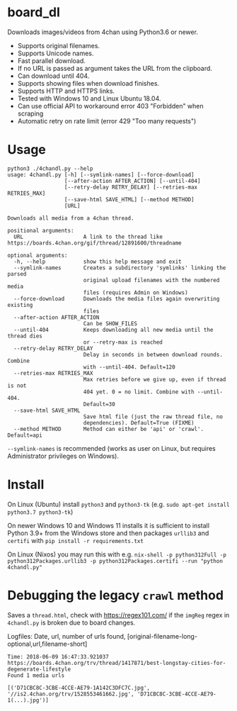 # board_dl

Downloads images/videos from 4chan using Python3.6 or newer.  
* Supports original filenames.  
* Supports Unicode names.  
* Fast parallel download.  
* If no URL is passed as argument takes the URL from the clipboard.  
* Can download until 404.  
* Supports showing files when download finishes.  
* Supports HTTP and HTTPS links.  
* Tested with Windows 10 and Linux Ubuntu 18.04.
* Can use official API to workaround error 403 "Forbidden" when scraping
* Automatic retry on rate limit (error 429 "Too many requests")

# Usage

```
python3 ./4chandl.py --help
usage: 4chandl.py [-h] [--symlink-names] [--force-download]
                  [--after-action AFTER_ACTION] [--until-404]
                  [--retry-delay RETRY_DELAY] [--retries-max RETRIES_MAX]
                  [--save-html SAVE_HTML] [--method METHOD] 
                  [URL]
 
Downloads all media from a 4chan thread.
 
positional arguments:
  URL                   A link to the thread like https://boards.4chan.org/gif/thread/12891600/threadname
 
optional arguments:
  -h, --help            show this help message and exit
  --symlink-names       Creates a subdirectory 'symlinks' linking the parsed
                        original upload filenames with the numbered media
                        files (requires Admin on Windows)  
  --force-download      Downloads the media files again overwriting existing
                        files
  --after-action AFTER_ACTION
                        Can be SHOW_FILES
  --until-404           Keeps downloading all new media until the thread dies
                        or --retry-max is reached
  --retry-delay RETRY_DELAY
                        Delay in seconds in between download rounds. Combine
                        with --until-404. Default=120
  --retries-max RETRIES_MAX
                        Max retries before we give up, even if thread is not
                        404 yet. 0 = no limit. Combine with --until-404.
                        Default=30
  --save-html SAVE_HTML
                        Save html file (just the raw thread file, no
                        dependencies). Default=True (FIXME)
  --method METHOD       Method can either be 'api' or 'crawl'. Default=api
```

`--symlink-names` is recommended (works as user on Linux, but requires Administrator privileges on Windows).

# Install

On Linux (Ubuntu) install `python3` and `python3-tk` (e.g. `sudo apt-get install python3.7 python3-tk`)

On newer Windows 10 and Windows 11 installs it is sufficient to install Python 3.9+ from the Windows store and then packages `urllib3` and `certifi` with
`pip install -r requirements.txt`

On Linux (Nixos) you may run this with e.g. `nix-shell -p python312Full -p python312Packages.urllib3 -p python312Packages.certifi --run "python 4chandl.py"`

# Debugging the legacy `crawl` method

Saves a `thread.html`, check with https://regex101.com/ if the `imgReg` regex in `4chandl.py` is broken due to board changes.

Logfiles: Date, url, number of urls found, [original-filename-long-optional,url,filename-short]

```
Time: 2018-06-09 16:47:33.921037
https://boards.4chan.org/trv/thread/1417871/best-longstay-cities-for-degenerate-lifestyle
Found 1 media urls

[('D71CBC8C-3CBE-4CCE-AE79-1A142C3DFC7C.jpg', '//is2.4chan.org/trv/1528553461662.jpg', 'D71CBC8C-3CBE-4CCE-AE79-1(...).jpg')]
```

